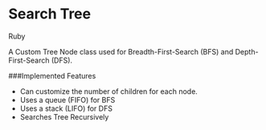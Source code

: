 Search Tree
===========
Ruby

A Custom Tree Node class used for Breadth-First-Search (BFS) and Depth-First-Search (DFS).


###Implemented Features
+ Can customize the number of children for each node.
+ Uses a queue (FIFO) for BFS
+ Uses a stack (LIFO) for DFS
+ Searches Tree Recursively
